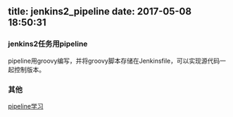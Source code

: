 title: jenkins2_pipeline
date: 2017-05-08 18:50:31
---

### jenkins2任务用pipeline

​	pipeline用groovy编写，并将groovy脚本存储在Jenkinsfile，可以实现源代码一起控制版本。











###	其他



[pipeline学习](https://jenkins.io/solutions/pipeline/)

